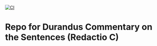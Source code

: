 [![CI](https://github.com/scta-texts/jsnvu6/actions/workflows/validation.yml/badge.svg?branch=master)](https://github.com/scta-texts/jsnvu6/actions/workflows/validation.yml)

# Repo for Durandus Commentary on the Sentences (Redactio C)
